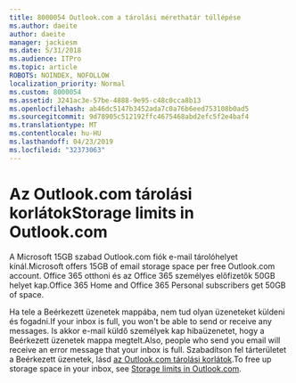 ```yaml
---
title: 8000054 Outlook.com a tárolási mérethatár túllépése
ms.author: daeite
author: daeite
manager: jackiesm
ms.date: 5/31/2018
ms.audience: ITPro
ms.topic: article
ROBOTS: NOINDEX, NOFOLLOW
localization_priority: Normal
ms.custom: 8000054
ms.assetid: 3241ac3e-57be-4888-9e95-c48c0cca8b13
ms.openlocfilehash: ab46dc5147b3452ada7c0a76b6eed753108b0ad5
ms.sourcegitcommit: 9d78905c512192ffc4675468abd2efc5f2e4baf4
ms.translationtype: MT
ms.contentlocale: hu-HU
ms.lasthandoff: 04/23/2019
ms.locfileid: "32373063"
---
```

# <a name="storage-limits-in-outlookcom"></a><span data-ttu-id="d2e71-102">Az Outlook.com tárolási korlátok</span><span class="sxs-lookup"><span data-stu-id="d2e71-102">Storage limits in Outlook.com</span></span>

<span data-ttu-id="d2e71-103">A Microsoft 15GB szabad Outlook.com fiók e-mail tárolóhelyet kínál.</span><span class="sxs-lookup"><span data-stu-id="d2e71-103">Microsoft offers 15GB of email storage space per free Outlook.com account.</span></span> <span data-ttu-id="d2e71-104">Office 365 otthoni és az Office 365 személyes előfizetők 50GB helyet kap.</span><span class="sxs-lookup"><span data-stu-id="d2e71-104">Office 365 Home and Office 365 Personal subscribers get 50GB of space.</span></span>
  
<span data-ttu-id="d2e71-105">Ha tele a Beérkezett üzenetek mappába, nem tud olyan üzeneteket küldeni és fogadni.</span><span class="sxs-lookup"><span data-stu-id="d2e71-105">If your inbox is full, you won't be able to send or receive any messages.</span></span> <span data-ttu-id="d2e71-106">Is akkor e-mail küldő személyek kap hibaüzenetet, hogy a Beérkezett üzenetek mappa megtelt.</span><span class="sxs-lookup"><span data-stu-id="d2e71-106">Also, people who send you email will receive an error message that your inbox is full.</span></span> <span data-ttu-id="d2e71-107">Szabadítson fel tárterületet a Beérkezett üzenetek, lásd [az Outlook.com tárolási korlátok](https://go.microsoft.com/fwlink/p/?linkid=2001900&amp;clcid=0x409).</span><span class="sxs-lookup"><span data-stu-id="d2e71-107">To free up storage space in your inbox, see [Storage limits in Outlook.com](https://go.microsoft.com/fwlink/p/?linkid=2001900&amp;clcid=0x409).</span></span>
  

